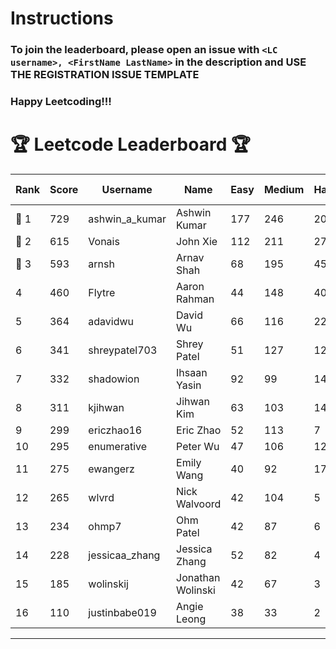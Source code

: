 # Instructions
### To join the leaderboard, please open an issue with `<LC username>, <FirstName LastName>` in the description and USE THE REGISTRATION ISSUE TEMPLATE
### Happy Leetcoding!!!


# 🏆 Leetcode Leaderboard 🏆

| Rank | Score | Username       | Name | Easy | Medium | Hard | Problems Solved |
|------|----------------|-----------------|-------------------|--------------|--------------|--------------|--------------|
| 🥇 1 | 729 | ashwin_a_kumar | Ashwin Kumar | 177 | 246 | 20 | 443 |
| 🥈 2 | 615 | Vonais | John Xie | 112 | 211 | 27 | 350 |
| 🥉 3 | 593 | arnsh | Arnav Shah | 68 | 195 | 45 | 308 |
| 4 | 460 | Flytre | Aaron Rahman | 44 | 148 | 40 | 232 |
| 5 | 364 | adavidwu | David Wu | 66 | 116 | 22 | 204 |
| 6 | 341 | shreypatel703 | Shrey Patel | 51 | 127 | 12 | 190 |
| 7 | 332 | shadowion | Ihsaan Yasin | 92 | 99 | 14 | 205 |
| 8 | 311 | kjihwan | Jihwan Kim | 63 | 103 | 14 | 180 |
| 9 | 299 | ericzhao16 | Eric Zhao | 52 | 113 | 7 | 172 |
| 10 | 295 | enumerative | Peter Wu | 47 | 106 | 12 | 165 |
| 11 | 275 | ewangerz | Emily Wang | 40 | 92 | 17 | 149 |
| 12 | 265 | wlvrd | Nick Walvoord | 42 | 104 | 5 | 151 |
| 13 | 234 | ohmp7 | Ohm Patel | 42 | 87 | 6 | 135 |
| 14 | 228 | jessicaa_zhang | Jessica Zhang | 52 | 82 | 4 | 138 |
| 15 | 185 | wolinskij | Jonathan Wolinski | 42 | 67 | 3 | 112 |
| 16 | 110 | justinbabe019 | Angie Leong | 38 | 33 | 2 | 73 |
---